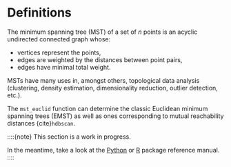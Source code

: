 



# Definitions

The minimum spanning tree (MST) of a set of *n* points is an acyclic undirected
connected graph whose:

* vertices represent the points,
* edges are weighted by the distances between point pairs,
* edges have minimal total weight.

MSTs have many uses in, amongst others, topological data analysis
(clustering, density estimation, dimensionality reduction,
outlier detection, etc.).


The `mst_euclid` function can determine the classic
Euclidean minimum spanning trees (EMST) as well as ones
corresponding to mutual reachability distances {cite}`hdbscan`.



::::{note}
This section is a work in progress.

In the meantime, take a look at the
[Python](../pythonapi) or
[R](../rapi)
package reference manual.
::::
